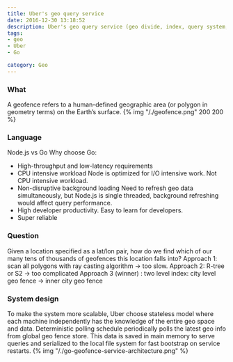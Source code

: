 ```yaml
---
title: Uber's geo query service
date: 2016-12-30 13:18:52
description: Uber's geo query service (geo divide, index, query system, language)
tags: 
- geo
- Uber
- Go

category: Geo
---
```

### What
A geofence refers to a human-defined geographic area (or polygon in geometry terms) on the Earth’s surface. 
{% img "/./geofence.png" 200 200 %}

### Language
Node.js vs Go
Why choose Go:
- High-throughput and low-latency requirements
- CPU intensive workload
	Node is optimized for I/O intensive work. Not CPU intensive workload.
- Non-disruptive background loading
	Need to refresh geo data simultaneously, but Node.js is single threaded, background refreshing would affect query performance.
- High developer productivity. Easy to learn for developers.
- Super reliable

### Question
Given a location specified as a lat/lon pair, how do we find which of our many tens of thousands of geofences this location falls into?
Approach 1: scan all polygons with ray casting algorithm -> too slow.
Approach 2: R-tree or S2 -> too complicated
Approach 3 (winner) : two level index: city level geo fence -> inner city geo fence

### System design
To make the system more scalable, Uber choose stateless model where each machine independently has the knowledge of the entire geo space and data.
Deterministic polling schedule periodically polls the latest geo info from global geo fence store. This data is saved in main memory to serve queries and serialized to the local file system for fast bootstrap on service restarts.
{% img "/./go-geofence-service-architecture.png" %}
